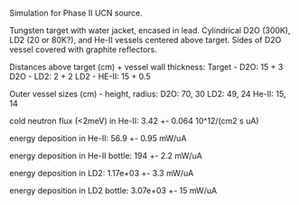 Simulation for Phase II UCN source.

Tungsten target with water jacket, encased in lead.
Cylindrical D2O (300K), LD2 (20 or 80K?), and He-II vessels centered above target.
Sides of D2O vessel covered with graphite reflectors.

Distances above target (cm) + vessel wall thickness:
Target - D2O: 15 + 3
D2O - LD2: 2 + 2
LD2 - HE-II: 15 + 0.5

Outer vessel sizes (cm) - height, radius:
D2O: 70, 30
LD2: 49, 24
He-II: 15, 14

cold neutron flux (<2meV) in He-II:
3.42 +- 0.064 10^12/(cm2 s uA)

energy deposition in He-II:
56.9 +- 0.95 mW/uA

energy deposition in He-II bottle:
194 +- 2.2 mW/uA

energy deposition in LD2:
1.17e+03 +- 3.3 mW/uA

energy deposition in LD2 bottle:
3.07e+03 +- 15 mW/uA

